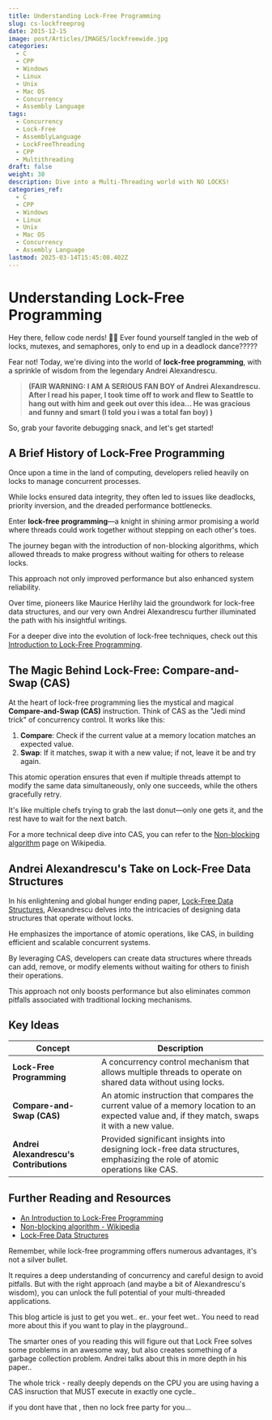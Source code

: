 ```yaml
---
title: Understanding Lock-Free Programming
slug: cs-lockfreeprog
date: 2015-12-15
image: post/Articles/IMAGES/lockfreewide.jpg
categories:
  - C
  - CPP
  - Windows
  - Linux
  - Unix
  - Mac OS
  - Concurrency
  - Assembly Language
tags:
  - Concurrency
  - Lock-Free
  - AssemblyLanguage
  - LockFreeThreading
  - CPP
  - Multithreading
draft: false
weight: 30
description: Dive into a Multi-Threading world with NO LOCKS!
categories_ref:
  - C
  - CPP
  - Windows
  - Linux
  - Unix
  - Mac OS
  - Concurrency
  - Assembly Language
lastmod: 2025-03-14T15:45:08.402Z
---
```

# Understanding Lock-Free Programming

Hey there, fellow code nerds! 🧑‍💻 Ever found yourself tangled in the web of locks, mutexes, and semaphores, only to end up in a deadlock dance?????

Fear not! Today, we're diving into the world of **lock-free programming**, with a sprinkle of wisdom from the legendary Andrei Alexandrescu.

> **(FAIR WARNING: I AM A SERIOUS FAN BOY of Andrei Alexandrescu. After I read his paper, I took time off to work and flew to Seattle to hang out with him and geek out over this idea... He was gracious and funny and smart (I told you i was a total fan boy) )**

So, grab your favorite debugging snack, and let's get started!

<!-- ![Lock-Free Programming](https://example.com/lock-free-programming-meme.jpg)
-->

> <!-- ![Lock-Free Programming](https://example.com/lock-free-programming-meme.jpg) -->

## A Brief History of Lock-Free Programming

Once upon a time in the land of computing, developers relied heavily on locks to manage concurrent processes.

While locks ensured data integrity, they often led to issues like deadlocks, priority inversion, and the dreaded performance bottlenecks.

Enter **lock-free programming**—a knight in shining armor promising a world where threads could work together without stepping on each other's toes.

The journey began with the introduction of non-blocking algorithms, which allowed threads to make progress without waiting for others to release locks.

This approach not only improved performance but also enhanced system reliability.

Over time, pioneers like Maurice Herlihy laid the groundwork for lock-free data structures, and our very own Andrei Alexandrescu further illuminated the path with his insightful writings.

For a deeper dive into the evolution of lock-free techniques, check out this [Introduction to Lock-Free Programming](https://preshing.com/20120612/an-introduction-to-lock-free-programming/).

## The Magic Behind Lock-Free: Compare-and-Swap (CAS)

At the heart of lock-free programming lies the mystical and magical **Compare-and-Swap (CAS)** instruction. Think of CAS as the "Jedi mind trick" of concurrency control. It works like this:

1. **Compare**: Check if the current value at a memory location matches an expected value.
2. **Swap**: If it matches, swap it with a new value; if not, leave it be and try again.

This atomic operation ensures that even if multiple threads attempt to modify the same data simultaneously, only one succeeds, while the others gracefully retry.

It's like multiple chefs trying to grab the last donut—only one gets it, and the rest have to wait for the next batch.

For a more technical deep dive into CAS, you can refer to the [Non-blocking algorithm](https://en.wikipedia.org/wiki/Non-blocking_algorithm) page on Wikipedia.

## Andrei Alexandrescu's Take on Lock-Free Data Structures

In his enlightening and global hunger ending paper, [Lock-Free Data Structures](https://erdani.org/publications/cuj-2004-10.pdf), Alexandrescu delves into the intricacies of designing data structures that operate without locks.

He emphasizes the importance of atomic operations, like CAS, in building efficient and scalable concurrent systems.

By leveraging CAS, developers can create data structures where threads can add, remove, or modify elements without waiting for others to finish their operations.

This approach not only boosts performance but also eliminates common pitfalls associated with traditional locking mechanisms.

## Key Ideas

| Concept                                 | Description                                                                                                                                    |
| --------------------------------------- | ---------------------------------------------------------------------------------------------------------------------------------------------- |
| **Lock-Free Programming**               | A concurrency control mechanism that allows multiple threads to operate on shared data without using locks.                                    |
| **Compare-and-Swap (CAS)**              | An atomic instruction that compares the current value of a memory location to an expected value and, if they match, swaps it with a new value. |
| **Andrei Alexandrescu's Contributions** | Provided significant insights into designing lock-free data structures, emphasizing the role of atomic operations like CAS.                    |

## Further Reading and Resources

* [An Introduction to Lock-Free Programming](https://preshing.com/20120612/an-introduction-to-lock-free-programming/)
* [Non-blocking algorithm - Wikipedia](https://en.wikipedia.org/wiki/Non-blocking_algorithm)
* [Lock-Free Data Structures](https://erdani.org/publications/cuj-2004-10.pdf)

Remember, while lock-free programming offers numerous advantages, it's not a silver bullet.

It requires a deep understanding of concurrency and careful design to avoid pitfalls. But with the right approach (and maybe a bit of Alexandrescu's wisdom), you can unlock the full potential of your multi-threaded applications.

This blog article is just to get you wet.. er.. your feet wet.. You need to read more about this if you want to play in the playground..

The smarter ones of you reading this will figure out that Lock Free solves some problems in an awesome way, but also creates something of a garbage collection problem. Andrei talks about this in more depth in his paper..

The whole trick - really deeply depends on the CPU you are using having a CAS insruction that MUST execute in exactly one cycle..

if you dont have that , then no lock free party for you...

